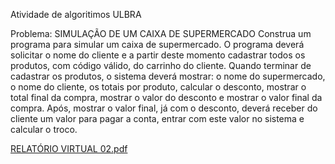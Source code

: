 Atividade de algoritimos ULBRA


Problema: SIMULAÇÃO DE UM CAIXA DE SUPERMERCADO
Construa um programa para simular um caixa de supermercado. O programa deverá solicitar o nome do cliente e a
partir deste momento cadastrar todos os produtos, com código válido, do carrinho do cliente. Quando terminar de
cadastrar os produtos, o sistema deverá mostrar: o nome do supermercado, o nome do cliente, os totais por
produto, calcular o desconto, mostrar o total final da compra, mostrar o valor do desconto e mostrar o valor final da
compra. Após, mostrar o valor final, já com o desconto, deverá receber do cliente um valor para pagar a conta,
entrar com este valor no sistema e calcular o troco.


[RELATÓRIO VIRTUAL 02.pdf](https://github.com/AndreMatos28/simulador-caixa-supermercado/files/6791750/RELATORIO.VIRTUAL.02.pdf)
